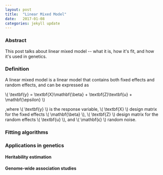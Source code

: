 ```yaml
---
layout: post
title:  "Linear Mixed Model"
date:   2017-01-08
categories: jekyll update
---
```


<script type="text/javascript" async
  src="https://cdn.mathjax.org/mathjax/latest/MathJax.js?config=TeX-MML-AM_CHTML">
  </script>

### Abstract

This post talks about linear mixed model -- what it is, how it's fit, and
how it's used in genetics.

### Definition

A linear mixed model is a linear model that contains both fixed effects and
random effects, and can be expressed as

\\( \textbf{y} = \textbf{X}\mathbf{\beta} + \textbf{Z}\textbf{u} + \mathbf{\epsilon} \\)

,where \\( \textbf{y} \\) is the response variable, \\( \textbf{X} \\) design matrix for
the fixed effects \\( \mathbf{\beta} \\), \\( \textbf{Z} \\) design matrix for the random
effects \\( \textbf{u} \\), and \\( \mathbf{ϵ} \\) random noise.

### Fitting algorithms

### Applications in genetics

#### Heritability estimation

#### Genome-wide association studies
